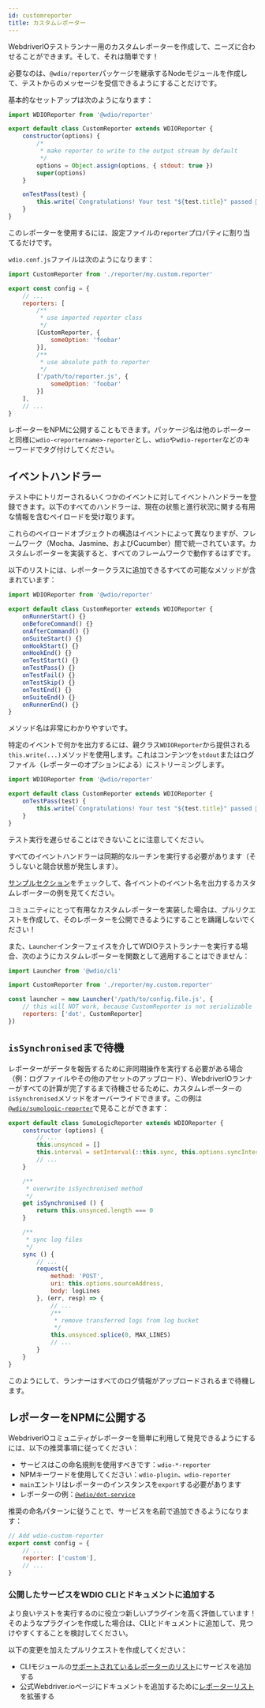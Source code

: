 ```yaml
---
id: customreporter
title: カスタムレポーター
---
```


WebdriverIOテストランナー用のカスタムレポーターを作成して、ニーズに合わせることができます。そして、それは簡単です！

必要なのは、`@wdio/reporter`パッケージを継承するNodeモジュールを作成して、テストからのメッセージを受信できるようにすることだけです。

基本的なセットアップは次のようになります：

```js
import WDIOReporter from '@wdio/reporter'

export default class CustomReporter extends WDIOReporter {
    constructor(options) {
        /*
         * make reporter to write to the output stream by default
         */
        options = Object.assign(options, { stdout: true })
        super(options)
    }

    onTestPass(test) {
        this.write(`Congratulations! Your test "${test.title}" passed 👏`)
    }
}
```

このレポーターを使用するには、設定ファイルの`reporter`プロパティに割り当てるだけです。

`wdio.conf.js`ファイルは次のようになります：

```js
import CustomReporter from './reporter/my.custom.reporter'

export const config = {
    // ...
    reporters: [
        /**
         * use imported reporter class
         */
        [CustomReporter, {
            someOption: 'foobar'
        }],
        /**
         * use absolute path to reporter
         */
        ['/path/to/reporter.js', {
            someOption: 'foobar'
        }]
    ],
    // ...
}
```

レポーターをNPMに公開することもできます。パッケージ名は他のレポーターと同様に`wdio-<reportername>-reporter`とし、`wdio`や`wdio-reporter`などのキーワードでタグ付けしてください。

## イベントハンドラー

テスト中にトリガーされるいくつかのイベントに対してイベントハンドラーを登録できます。以下のすべてのハンドラーは、現在の状態と進行状況に関する有用な情報を含むペイロードを受け取ります。

これらのペイロードオブジェクトの構造はイベントによって異なりますが、フレームワーク（Mocha、Jasmine、およびCucumber）間で統一されています。カスタムレポーターを実装すると、すべてのフレームワークで動作するはずです。

以下のリストには、レポータークラスに追加できるすべての可能なメソッドが含まれています：

```js
import WDIOReporter from '@wdio/reporter'

export default class CustomReporter extends WDIOReporter {
    onRunnerStart() {}
    onBeforeCommand() {}
    onAfterCommand() {}
    onSuiteStart() {}
    onHookStart() {}
    onHookEnd() {}
    onTestStart() {}
    onTestPass() {}
    onTestFail() {}
    onTestSkip() {}
    onTestEnd() {}
    onSuiteEnd() {}
    onRunnerEnd() {}
}
```

メソッド名は非常にわかりやすいです。

特定のイベントで何かを出力するには、親クラス`WDIOReporter`から提供される`this.write(...)`メソッドを使用します。これはコンテンツを`stdout`またはログファイル（レポーターのオプションによる）にストリーミングします。

```js
import WDIOReporter from '@wdio/reporter'

export default class CustomReporter extends WDIOReporter {
    onTestPass(test) {
        this.write(`Congratulations! Your test "${test.title}" passed 👏`)
    }
}
```

テスト実行を遅らせることはできないことに注意してください。

すべてのイベントハンドラーは同期的なルーチンを実行する必要があります（そうしないと競合状態が発生します）。

[サンプルセクション](https://github.com/webdriverio/webdriverio/tree/main/examples/wdio)をチェックして、各イベントのイベント名を出力するカスタムレポーターの例を見てください。

コミュニティにとって有用なカスタムレポーターを実装した場合は、プルリクエストを作成して、そのレポーターを公開できるようにすることを躊躇しないでください！

また、`Launcher`インターフェイスを介してWDIOテストランナーを実行する場合、次のようにカスタムレポーターを関数として適用することはできません：

```js
import Launcher from '@wdio/cli'

import CustomReporter from './reporter/my.custom.reporter'

const launcher = new Launcher('/path/to/config.file.js', {
    // this will NOT work, because CustomReporter is not serializable
    reporters: ['dot', CustomReporter]
})
```

## `isSynchronised`まで待機

レポーターがデータを報告するために非同期操作を実行する必要がある場合（例：ログファイルやその他のアセットのアップロード）、WebdriverIOランナーがすべての計算が完了するまで待機させるために、カスタムレポーターの`isSynchronised`メソッドをオーバーライドできます。この例は[`@wdio/sumologic-reporter`](https://github.com/webdriverio/webdriverio/blob/main/packages/wdio-sumologic-reporter/src/index.ts)で見ることができます：

```js
export default class SumoLogicReporter extends WDIOReporter {
    constructor (options) {
        // ...
        this.unsynced = []
        this.interval = setInterval(::this.sync, this.options.syncInterval)
        // ...
    }

    /**
     * overwrite isSynchronised method
     */
    get isSynchronised () {
        return this.unsynced.length === 0
    }

    /**
     * sync log files
     */
    sync () {
        // ...
        request({
            method: 'POST',
            uri: this.options.sourceAddress,
            body: logLines
        }, (err, resp) => {
            // ...
            /**
             * remove transferred logs from log bucket
             */
            this.unsynced.splice(0, MAX_LINES)
            // ...
        }
    }
}
```

このようにして、ランナーはすべてのログ情報がアップロードされるまで待機します。

## レポーターをNPMに公開する

WebdriverIOコミュニティがレポーターを簡単に利用して発見できるようにするには、以下の推奨事項に従ってください：

* サービスはこの命名規則を使用すべきです：`wdio-*-reporter`
* NPMキーワードを使用してください：`wdio-plugin`、`wdio-reporter`
* `main`エントリはレポーターのインスタンスを`export`する必要があります
* レポーターの例：[`@wdio/dot-service`](https://github.com/webdriverio/webdriverio/tree/main/packages/wdio-dot-reporter)

推奨の命名パターンに従うことで、サービスを名前で追加できるようになります：

```js
// Add wdio-custom-reporter
export const config = {
    // ...
    reporter: ['custom'],
    // ...
}
```

### 公開したサービスをWDIO CLIとドキュメントに追加する

より良いテストを実行するのに役立つ新しいプラグインを高く評価しています！そのようなプラグインを作成した場合は、CLIとドキュメントに追加して、見つけやすくすることを検討してください。

以下の変更を加えたプルリクエストを作成してください：

- CLIモジュールの[サポートされているレポーターのリスト](https://github.com/webdriverio/webdriverio/blob/main/packages/wdio-cli/src/constants.ts#L74-L91)にサービスを追加する
- 公式Webdriver.ioページにドキュメントを追加するために[レポーターリスト](https://github.com/webdriverio/webdriverio/blob/main/scripts/docs-generation/3rd-party/reporters.json)を拡張する